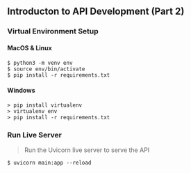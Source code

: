 ## Introducton to API Development (Part 2)

### Virtual Environment Setup

#### MacOS & Linux

```console
$ python3 -m venv env 
$ source env/bin/activate
$ pip install -r requirements.txt
```

#### Windows

```console
> pip install virtualenv 
> virtualenv env
> pip install -r requirements.txt
```

### Run Live Server
> Run the Uvicorn live server to serve the API

```console
$ uvicorn main:app --reload
```
